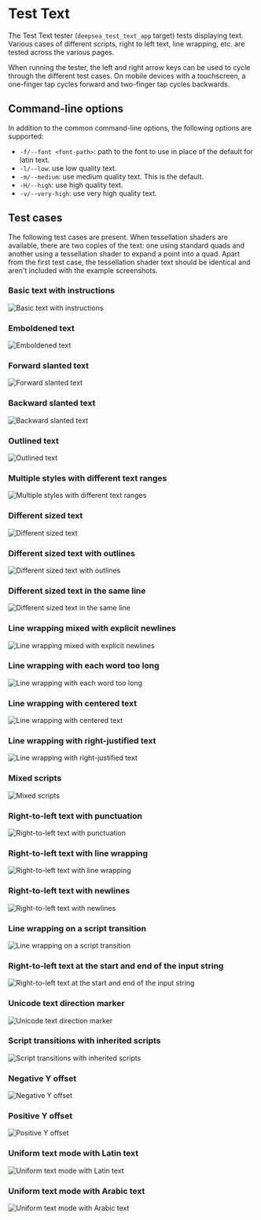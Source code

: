 # Test Text

The Test Text tester (`deepsea_test_text_app` target) tests displaying text. Various cases of different scripts, right to left text, line wrapping, etc. are tested across the various pages.

When running the tester, the left and right arrow keys can be used to cycle through the different test cases. On mobile devices with a touchscreen, a one-finger tap cycles forward and two-finger tap cycles backwards.

## Command-line options

In addition to the common command-line options, the following options are supported:

* `-f/--font <font-path>`: path to the font to use in place of the default for latin text.
* `-l/--low`: use low quality text.
* `-m/--medium`: use medium quality text. This is the default.
* `-H/--high`: use high quality text.
* `-v/--very-high`: use very high quality text.

## Test cases

The following test cases are present. When tessellation shaders are available, there are two copies of the text: one using standard quads and another using a tessellation shader to expand a point into a quad. Apart from the first test case, the tessellation shader text should be identical and aren't included with the example screenshots.

### Basic text with instructions

![Basic text with instructions](doc-images/Instructions.png)

### Emboldened text

![Emboldened text](doc-images/Emboldened.png)

### Forward slanted text

![Forward slanted text](doc-images/SlantedForward.png)

### Backward slanted text

![Backward slanted text](doc-images/SlantedBackward.png)

### Outlined text

![Outlined text](doc-images/Outlined.png)

### Multiple styles with different text ranges

![Multiple styles with different text ranges](doc-images/MultipleStyles.png)

### Different sized text

![Different sized text](doc-images/DifferentSizes.png)

### Different sized text with outlines

![Different sized text with outlines](doc-images/DifferentSizesOutlined.png)

### Different sized text in the same line

![Different sized text in the same line](doc-images/DifferentSizesInLine.png)

### Line wrapping mixed with explicit newlines

![Line wrapping mixed with explicit newlines](doc-images/LineWrapping.png)

### Line wrapping with each word too long

![Line wrapping with each word too long](doc-images/LineWrappingTooLong.png)

### Line wrapping with centered text

![Line wrapping with centered text](doc-images/LineWrappingCentered.png)

### Line wrapping with right-justified text

![Line wrapping with right-justified text](doc-images/LineWrappingRight.png)

### Mixed scripts

![Mixed scripts](doc-images/MixedScripts.png)

### Right-to-left text with punctuation

![Right-to-left text with punctuation](doc-images/RightToLeftPunctuation.png)

### Right-to-left text with line wrapping

![Right-to-left text with line wrapping](doc-images/RightToLeftWrapping.png)

### Right-to-left text with newlines

![Right-to-left text with newlines](doc-images/RightToLeftNewlines.png)

### Line wrapping on a script transition

![Line wrapping on a script transition](doc-images/WrappingScriptTransition.png)

### Right-to-left text at the start and end of the input string

![Right-to-left text at the start and end of the input string](doc-images/RightToLeftOrdering.png)

### Unicode text direction marker

![Unicode text direction marker](doc-images/UnicodeDirectionMarker.png)

### Script transitions with inherited scripts

![Script transitions with inherited scripts](doc-images/InheritedScriptTransitions.png)

### Negative Y offset

![Negative Y offset](doc-images/NegativeYOffset.png)

### Positive Y offset

![Positive Y offset](doc-images/PositiveYOffset.png)

### Uniform text mode with Latin text

![Uniform text mode with Latin text](doc-images/UniformTextLatin.png)

### Uniform text mode with Arabic text

![Uniform text mode with Arabic text](doc-images/UniformTextArabic.png)
